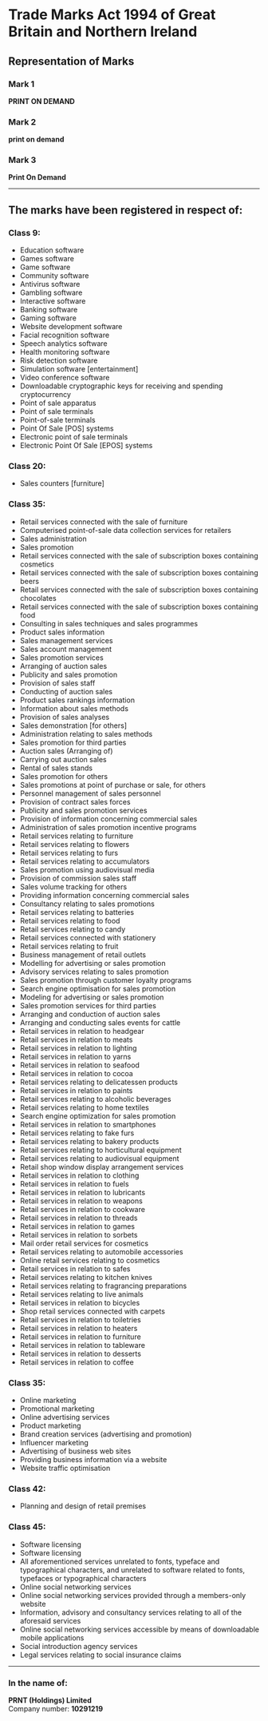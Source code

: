 # Trade Marks Act 1994 of Great Britain and Northern Ireland  
## Representation of Marks  

### Mark 1  
**PRINT ON DEMAND**  

### Mark 2  
**print on demand**  

### Mark 3  
**Print On Demand**  

---

## The marks have been registered in respect of:  

### Class 9:  
- Education software  
- Games software  
- Game software  
- Community software  
- Antivirus software  
- Gambling software  
- Interactive software  
- Banking software  
- Gaming software  
- Website development software  
- Facial recognition software  
- Speech analytics software  
- Health monitoring software  
- Risk detection software  
- Simulation software [entertainment]  
- Video conference software  
- Downloadable cryptographic keys for receiving and spending cryptocurrency  
- Point of sale apparatus  
- Point of sale terminals  
- Point-of-sale terminals  
- Point Of Sale [POS] systems  
- Electronic point of sale terminals  
- Electronic Point Of Sale [EPOS] systems  

### Class 20:  
- Sales counters [furniture]  

### Class 35:  
- Retail services connected with the sale of furniture  
- Computerised point-of-sale data collection services for retailers  
- Sales administration  
- Sales promotion  
- Retail services connected with the sale of subscription boxes containing cosmetics  
- Retail services connected with the sale of subscription boxes containing beers  
- Retail services connected with the sale of subscription boxes containing chocolates  
- Retail services connected with the sale of subscription boxes containing food  
- Consulting in sales techniques and sales programmes  
- Product sales information  
- Sales management services  
- Sales account management  
- Sales promotion services  
- Arranging of auction sales  
- Publicity and sales promotion  
- Provision of sales staff  
- Conducting of auction sales  
- Product sales rankings information  
- Information about sales methods  
- Provision of sales analyses  
- Sales demonstration [for others]  
- Administration relating to sales methods  
- Sales promotion for third parties  
- Auction sales (Arranging of)  
- Carrying out auction sales  
- Rental of sales stands  
- Sales promotion for others  
- Sales promotions at point of purchase or sale, for others  
- Personnel management of sales personnel  
- Provision of contract sales forces  
- Publicity and sales promotion services  
- Provision of information concerning commercial sales  
- Administration of sales promotion incentive programs  
- Retail services relating to furniture  
- Retail services relating to flowers  
- Retail services relating to furs  
- Retail services relating to accumulators  
- Sales promotion using audiovisual media  
- Provision of commission sales staff  
- Sales volume tracking for others  
- Providing information concerning commercial sales  
- Consultancy relating to sales promotions  
- Retail services relating to batteries  
- Retail services relating to food  
- Retail services relating to candy  
- Retail services connected with stationery  
- Retail services relating to fruit  
- Business management of retail outlets  
- Modelling for advertising or sales promotion  
- Advisory services relating to sales promotion  
- Sales promotion through customer loyalty programs  
- Search engine optimisation for sales promotion  
- Modeling for advertising or sales promotion  
- Sales promotion services for third parties  
- Arranging and conduction of auction sales  
- Arranging and conducting sales events for cattle  
- Retail services in relation to headgear  
- Retail services in relation to meats  
- Retail services in relation to lighting  
- Retail services in relation to yarns  
- Retail services in relation to seafood  
- Retail services in relation to cocoa  
- Retail services relating to delicatessen products  
- Retail services in relation to paints  
- Retail services relating to alcoholic beverages  
- Retail services relating to home textiles  
- Search engine optimization for sales promotion  
- Retail services in relation to smartphones  
- Retail services relating to fake furs  
- Retail services relating to bakery products  
- Retail services relating to horticultural equipment  
- Retail services relating to audiovisual equipment  
- Retail shop window display arrangement services  
- Retail services in relation to clothing  
- Retail services in relation to fuels  
- Retail services in relation to lubricants  
- Retail services in relation to weapons  
- Retail services in relation to cookware  
- Retail services in relation to threads  
- Retail services in relation to games  
- Retail services in relation to sorbets  
- Mail order retail services for cosmetics  
- Retail services relating to automobile accessories  
- Online retail services relating to cosmetics  
- Retail services in relation to safes  
- Retail services relating to kitchen knives  
- Retail services relating to fragrancing preparations  
- Retail services relating to live animals  
- Retail services in relation to bicycles  
- Shop retail services connected with carpets  
- Retail services in relation to toiletries  
- Retail services in relation to heaters  
- Retail services in relation to furniture  
- Retail services in relation to tableware  
- Retail services in relation to desserts  
- Retail services in relation to coffee  

### Class 35:  
- Online marketing  
- Promotional marketing  
- Online advertising services  
- Product marketing  
- Brand creation services (advertising and promotion)  
- Influencer marketing  
- Advertising of business web sites  
- Providing business information via a website  
- Website traffic optimisation  

### Class 42:  
- Planning and design of retail premises  

### Class 45:  
- Software licensing  
- Software licensing  
- All aforementioned services unrelated to fonts, typeface and typographical characters, and unrelated to software related to fonts, typefaces or typographical characters  
- Online social networking services  
- Online social networking services provided through a members-only website  
- Information, advisory and consultancy services relating to all of the aforesaid services  
- Online social networking services accessible by means of downloadable mobile applications  
- Social introduction agency services  
- Legal services relating to social insurance claims  

---

### In the name of:  
**PRNT (Holdings) Limited**  
Company number: **10291219**
